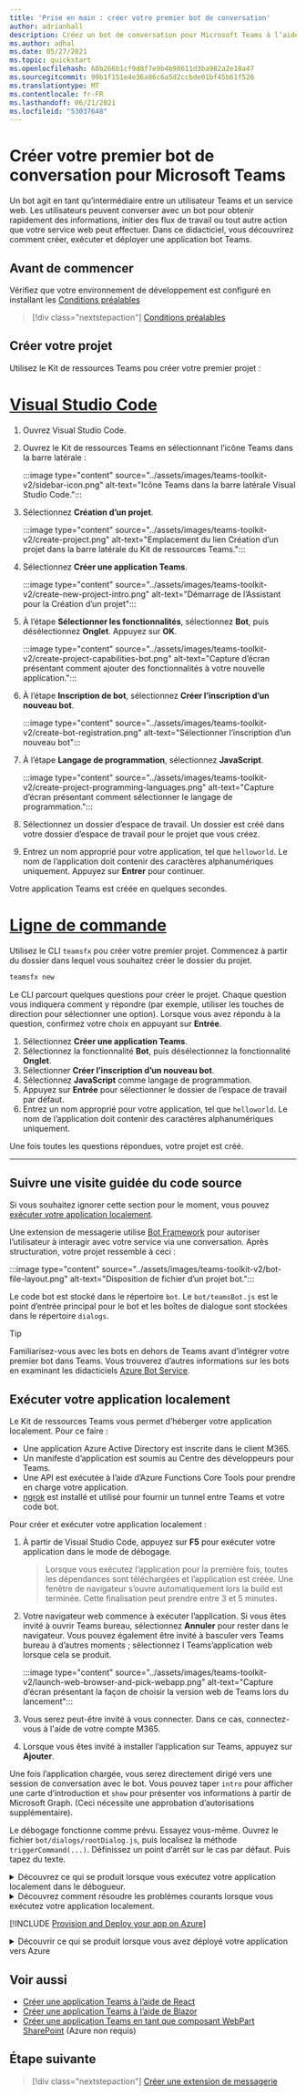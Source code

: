 ```yaml
---
title: 'Prise en main : créer votre premier bot de conversation'
author: adrianhall
description: Créez un bot de conversation pour Microsoft Teams à l’aide du Kit de ressources Teams.
ms.author: adhal
ms.date: 05/27/2021
ms.topic: quickstart
ms.openlocfilehash: 68b266b1cf9d8f7e9b4b98611d3ba982a2e18a47
ms.sourcegitcommit: 99b1f151e4e36a86c6a5d2ccbde01bf45b61f526
ms.translationtype: MT
ms.contentlocale: fr-FR
ms.lasthandoff: 06/21/2021
ms.locfileid: "53037648"
---
```

# <a name="build-your-first-conversational-bot-for-microsoft-teams"></a>Créer votre premier bot de conversation pour Microsoft Teams

Un bot agit en tant qu’intermédiaire entre un utilisateur Teams et un service web.  Les utilisateurs peuvent converser avec un bot pour obtenir rapidement des informations, initier des flux de travail ou tout autre action que votre service web peut effectuer.  Dans ce didacticiel, vous découvrirez comment créer, exécuter et déployer une application bot Teams.

## <a name="before-you-begin"></a>Avant de commencer

Vérifiez que votre environnement de développement est configuré en installant les [Conditions préalables](prerequisites.md)

> [!div class="nextstepaction"]
> [Conditions préalables](prerequisites.md)

## <a name="create-your-project"></a>Créer votre projet

Utilisez le Kit de ressources Teams pou créer votre premier projet :

# <a name="visual-studio-code"></a>[Visual Studio Code](#tab/vscode)

1. Ouvrez Visual Studio Code.
1. Ouvrez le Kit de ressources Teams en sélectionnant l’icône Teams dans la barre latérale :

    :::image type="content" source="../assets/images/teams-toolkit-v2/sidebar-icon.png" alt-text="Icône Teams dans la barre latérale Visual Studio Code.":::

1. Sélectionnez **Création d’un projet**.

   :::image type="content" source="../assets/images/teams-toolkit-v2/create-project.png" alt-text="Emplacement du lien Création d’un projet dans la barre latérale du Kit de ressources Teams.":::

1. Sélectionnez **Créer une application Teams**.

   :::image type="content" source="../assets/images/teams-toolkit-v2/create-new-project-intro.png" alt-text="Démarrage de l’Assistant pour la Création d’un projet":::

1. À l’étape **Sélectionner les fonctionnalités**, sélectionnez **Bot**, puis désélectionnez **Onglet**. Appuyez sur **OK**.

   :::image type="content" source="../assets/images/teams-toolkit-v2/create-project-capabilities-bot.png" alt-text="Capture d’écran présentant comment ajouter des fonctionnalités à votre nouvelle application.":::

1. À l’étape **Inscription de bot**, sélectionnez **Créer l’inscription d’un nouveau bot**.

   :::image type="content" source="../assets/images/teams-toolkit-v2/create-bot-registration.png" alt-text="Sélectionner l’inscription d’un nouveau bot":::

1. À l’étape **Langage de programmation**, sélectionnez **JavaScript**.

    :::image type="content" source="../assets/images/teams-toolkit-v2/create-project-programming-languages.png" alt-text="Capture d’écran présentant comment sélectionner le langage de programmation.":::

1. Sélectionnez un dossier d’espace de travail.  Un dossier est créé dans votre dossier d’espace de travail pour le projet que vous créez.

1. Entrez un nom approprié pour votre application, tel que `helloworld`.  Le nom de l’application doit contenir des caractères alphanumériques uniquement.  Appuyez sur **Entrer** pour continuer.

Votre application Teams est créée en quelques secondes.

# <a name="command-line"></a>[Ligne de commande](#tab/cli)

Utilisez le CLI `teamsfx` pou créer votre premier projet.  Commencez à partir du dossier dans lequel vous souhaitez créer le dossier du projet.

``` bash
teamsfx new
```

Le CLI parcourt quelques questions pour créer le projet.  Chaque question vous indiquera comment y répondre (par exemple, utiliser les touches de direction pour sélectionner une option).  Lorsque vous avez répondu à la question, confirmez votre choix en appuyant sur **Entrée**.

1. Sélectionnez **Créer une application Teams**.
1. Sélectionnez la fonctionnalité **Bot**, puis désélectionnez la fonctionnalité **Onglet**.
1. Sélectionner **Créer l’inscription d’un nouveau bot**.
1. Sélectionnez **JavaScript** comme langage de programmation.
1. Appuyez sur **Entrée** pour sélectionner le dossier de l’espace de travail par défaut.
1. Entrez un nom approprié pour votre application, tel que `helloworld`.  Le nom de l’application doit contenir des caractères alphanumériques uniquement.

Une fois toutes les questions répondues, votre projet est créé.

---

## <a name="take-a-tour-of-the-source-code"></a>Suivre une visite guidée du code source

Si vous souhaitez ignorer cette section pour le moment, vous pouvez [exécuter votre application localement](#run-your-app-locally).

Une extension de messagerie utilise [Bot Framework](https://docs.botframework.com) pour autoriser l’utilisateur à interagir avec votre service via une conversation.  Après structuration, votre projet ressemble à ceci :

:::image type="content" source="../assets/images/teams-toolkit-v2/bot-file-layout.png" alt-text="Disposition de fichier d’un projet bot.":::

Le code bot est stocké dans le répertoire `bot`.  Le `bot/teamsBot.js` est le point d’entrée principal pour le bot et les boîtes de dialogue sont stockées dans le répertoire `dialogs`.

> [!Tip]
> Familiarisez-vous avec les bots en dehors de Teams avant d’intégrer votre premier bot dans Teams.  Vous trouverez d’autres informations sur les bots en examinant les didacticiels [Azure Bot Service](/azure/bot-service/bot-builder-basics?view=azure-bot-service-4.0&preserve-view=true).

## <a name="run-your-app-locally"></a>Exécuter votre application localement

Le Kit de ressources Teams vous permet d’héberger votre application localement.  Pour ce faire :

- Une application Azure Active Directory est inscrite dans le client M365.
- Un manifeste d’application est soumis au Centre des développeurs pour Teams.
- Une API est exécutée à l’aide d’Azure Functions Core Tools pour prendre en charge votre application.
- [ngrok](https://ngrok.io) est installé et utilisé pour fournir un tunnel entre Teams et votre code bot.

Pour créer et exécuter votre application localement :

1. À partir de Visual Studio Code, appuyez sur **F5** pour exécuter votre application dans le mode de débogage.

   > Lorsque vous exécutez l’application pour la première fois, toutes les dépendances sont téléchargées et l’application est créée.  Une fenêtre de navigateur s’ouvre automatiquement lors la build est terminée.  Cette finalisation peut prendre entre 3 et 5 minutes.

1. Votre navigateur web commence à exécuter l’application. Si vous êtes invité à ouvrir Teams bureau, sélectionnez **Annuler** pour rester dans le navigateur. Vous pouvez également être invité à basculer vers Teams bureau à d’autres moments ; sélectionnez l Teams’application web lorsque cela se produit.

   :::image type="content" source="../assets/images/teams-toolkit-v2/launch-web-browser-and-pick-webapp.png" alt-text="Capture d’écran présentant la façon de choisir la version web de Teams lors du lancement":::

1. Vous serez peut-être invité à vous connecter.  Dans ce cas, connectez-vous à l'aide de votre compte M365.
1. Lorsque vous êtes invité à installer l’application sur Teams, appuyez sur **Ajouter**.

Une fois l’application chargée, vous serez directement dirigé vers une session de conversation avec le bot.  Vous pouvez taper `intro` pour afficher une carte d’introduction et `show` pour présenter vos informations à partir de Microsoft Graph.  (Ceci nécessite une approbation d’autorisations supplémentaire).

Le débogage fonctionne comme prévu. Essayez vous-même. Ouvrez le fichier `bot/dialogs/rootDialog.js`, puis localisez la méthode `triggerCommand(...)`.  Définissez un point d’arrêt sur le cas par défaut.  Puis tapez du texte.

<!-- markdownlint-disable MD033 -->
<details>
<summary>Découvrez ce qui se produit lorsque vous exécutez votre application localement dans le débogueur.</summary>

Lorsque vous appuyez sur F5, le Kit de ressources Teams :

1. A inscrit votre application dans Azure Active Directory.
1. A inscrit votre application pour le « chargement latéral » dans Microsoft Teams.
1. A démarré votre serveur principal d’application s’exécutant localement en utilisant [Azure Function Core Tools](/azure/azure-functions/functions-run-local?#start).
1. A démarré un tunnel ngrok pour que Teams puis communiquer avec votre application.
1. A démarré Microsoft Teams avec une commande pour demander à Teams de charger la version test de l’application.

</details>

<!-- markdownlint-disable MD033 -->
<details>
<summary>Découvrez comment résoudre les problèmes courants lorsque vous exécutez votre application localement.</summary>

Pour exécuter correctement votre application dans Teams, vous devez avoir un compte de développement Microsoft 365 qui permet le chargement de version test d’une application. Pour plus d’informations sur l’ouverture d’un compte, voir [Conditions préalables](prerequisites.md#enable-sideloading).

> [!TIP]
> Vérifier l’absence de problèmes avant de charger la version test de votre application en utilisant [l’outil de validation d’application](https://dev.teams.microsoft.com/appvalidation.html) qui est inclus dans le kit de ressources. Corrigez les erreurs pour charger correctement la version test de l’application.
</details>

[!INCLUDE [Provision and Deploy your app on Azure](~/includes/get-started/azure-provisioning-instructions.md)]

<!-- markdownlint-disable MD033 -->

<details>
<summary>Découvrir ce qui se produit lorsque vous avez déployé votre application vers Azure</summary>

Avant le déploiement, l’application s’est exécutée localement :

1. Le serveur principal s’exécute en utilisant _Azure Functions Core Tools_.
1. Le point de terminaison HTTP de l’application, dans lequel Microsoft Teams charge l’application, s’exécute localement.

Le déploiement implique la mise en service de ressources sur un abonnement Azure actif et le déploiement (chargement) du code du serveur principal et du serveur frontal pour l’application vers Azure. Le serveur principal utilise une variété de services Azure, notamment Azure App Service et Azure Bot Service.

</details>

## <a name="see-also"></a>Voir aussi

- [Créer une application Teams à l’aide de React](first-app-react.md)
- [Créer une application Teams à l’aide de Blazor](first-app-blazor.md)
- [Créer une application Teams en tant que composant WebPart SharePoint](first-app-spfx.md) (Azure non requis)

## <a name="next-step"></a>Étape suivante

> [!div class="nextstepaction"]
> [Créer une extension de messagerie](first-message-extension.md)
